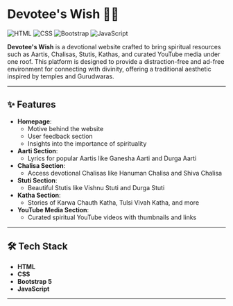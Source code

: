 # Devotee's Wish 🌺✨

![HTML](https://img.shields.io/badge/HTML-5-orange?style=for-the-badge&logo=html5)
![CSS](https://img.shields.io/badge/CSS-3-blue?style=for-the-badge&logo=css3)
![Bootstrap](https://img.shields.io/badge/Bootstrap-5-purple?style=for-the-badge&logo=bootstrap)
![JavaScript](https://img.shields.io/badge/JavaScript-ES6+-yellow?style=for-the-badge&logo=javascript)

**Devotee's Wish** is a devotional website crafted to bring spiritual resources such as Aartis, Chalisas, Stutis, Kathas, and curated YouTube media under one roof. This platform is designed to provide a distraction-free and ad-free environment for connecting with divinity, offering a traditional aesthetic inspired by temples and Gurudwaras.

---

## ✨ Features

- **Homepage**: 
  - Motive behind the website
  - User feedback section
  - Insights into the importance of spirituality
- **Aarti Section**: 
  - Lyrics for popular Aartis like Ganesha Aarti and Durga Aarti
- **Chalisa Section**: 
  - Access devotional Chalisas like Hanuman Chalisa and Shiva Chalisa
- **Stuti Section**: 
  - Beautiful Stutis like Vishnu Stuti and Durga Stuti
- **Katha Section**: 
  - Stories of Karwa Chauth Katha, Tulsi Vivah Katha, and more
- **YouTube Media Section**: 
  - Curated spiritual YouTube videos with thumbnails and links

---

## 🛠 Tech Stack

- **HTML**
- **CSS**
- **Bootstrap 5**
- **JavaScript**

---
